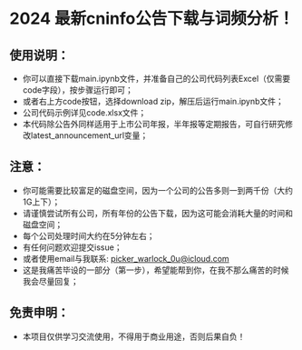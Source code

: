 # 2024 最新cninfo公告下载与词频分析！
## 使用说明：
* 你可以直接下载main.ipynb文件，并准备自己的公司代码列表Excel（仅需要code字段），按步骤运行即可；
* 或者右上方code按钮，选择download zip，解压后运行main.ipynb文件；
* 公司代码示例详见code.xlsx文件；
* 本代码除公告外同样适用于上市公司年报，半年报等定期报告，可自行研究修改latest_announcement_url变量；
## 注意：
* 你可能需要比较富足的磁盘空间，因为一个公司的公告多则一到两千份（大约1G上下）；
* 请谨慎尝试所有公司，所有年份的公告下载，因为这可能会消耗大量的时间和磁盘空间；
* 每个公司处理时间大约在5分钟左右；
* 有任何问题欢迎提交issue；
* 或者使用email与我联系: picker_warlock_0u@icloud.com
* 这是我痛苦毕设的一部分（第一步），希望能帮到你，在我不那么痛苦的时候我会尽量回复；
## 免责申明：
* 本项目仅供学习交流使用，不得用于商业用途，否则后果自负！
